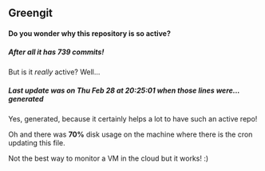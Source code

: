 ## Greengit

#### Do you wonder why this repository is so active?

##### After all it has 739 commits!

But is it *really* active? Well...

##### Last update was on Thu Feb 28 at 20:25:01 when those lines were... generated

Yes, generated, because it certainly helps a lot to have such an active repo!

Oh and there was **70%** disk usage on the machine
where there is the cron updating this file.

Not the best way to monitor a VM in the cloud but it works! :)
